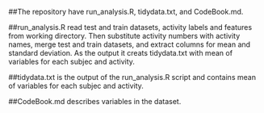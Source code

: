 ##The repository have run_analysis.R,  tidydata.txt, and CodeBook.md.

##run_analysis.R read test and train datasets, activity labels and features from working directory. Then substitute activity numbers with activity names, merge test and train datasets, and extract columns for mean and standard deviation. As the output it creats tidydata.txt with mean of variables for each subjec and activity.

##tidydata.txt is the output of the run_analysis.R script and contains mean of variables for each subjec and activity.

##CodeBook.md describes variables in the dataset.